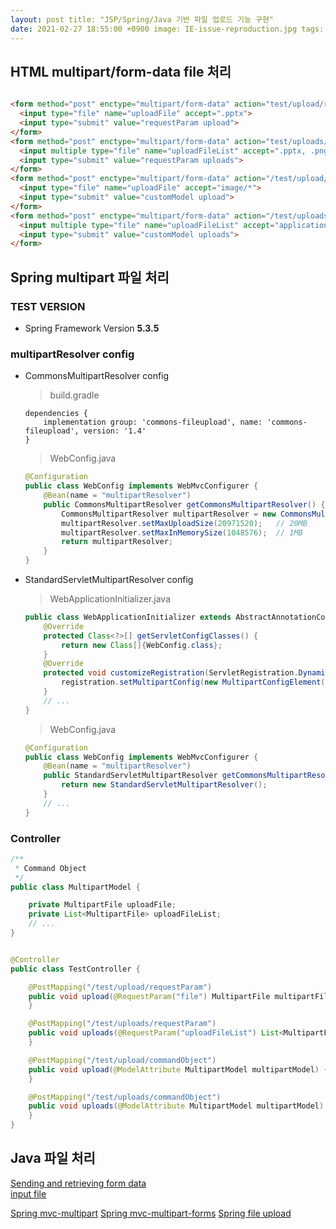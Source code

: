 ```yaml
---
layout: post title: "JSP/Spring/Java 기반 파일 업로드 기능 구현"
date: 2021-02-27 18:55:00 +0900 image: IE-issue-reproduction.jpg tags: IE
---
```


## HTML multipart/form-data file 처리

```html

<form method="post" enctype="multipart/form-data" action="test/upload/requestParam" accept-charset="UTF-8">
  <input type="file" name="uploadFile" accept=".pptx">
  <input type="submit" value="requestParam upload">
</form>
<form method="post" enctype="multipart/form-data" action="test/uploads/requestParam" accept-charset="UTF-8">
  <input multiple type="file" name="uploadFileList" accept=".pptx, .png">
  <input type="submit" value="requestParam uploads">
</form>
<form method="post" enctype="multipart/form-data" action="/test/upload/commandObject" accept-charset="UTF-8">
  <input type="file" name="uploadFile" accept="image/*">
  <input type="submit" value="customModel upload">
</form>
<form method="post" enctype="multipart/form-data" action="/test/uploads/commandObject" accept-charset="UTF-8">
  <input multiple type="file" name="uploadFileList" accept="application/vnd.ms-powerpoint">
  <input type="submit" value="customModel uploads">
</form>
```

## Spring multipart 파일 처리

### TEST VERSION

- Spring Framework Version __5.3.5__

### multipartResolver config

- CommonsMultipartResolver config
  > build.gradle
    ```
    dependencies {
        implementation group: 'commons-fileupload', name: 'commons-fileupload', version: '1.4'
    }
    ```

  > WebConfig.java
    ```java
    @Configuration
    public class WebConfig implements WebMvcConfigurer {
        @Bean(name = "multipartResolver")
        public CommonsMultipartResolver getCommonsMultipartResolver() {
            CommonsMultipartResolver multipartResolver = new CommonsMultipartResolver();
            multipartResolver.setMaxUploadSize(20971520);   // 20MB
            multipartResolver.setMaxInMemorySize(1048576);  // 1MB
            return multipartResolver;
        }
    }
    ```
- StandardServletMultipartResolver config
  > WebApplicationInitializer.java
    ```java
    public class WebApplicationInitializer extends AbstractAnnotationConfigDispatcherServletInitializer {
        @Override
        protected Class<?>[] getServletConfigClasses() {
            return new Class[]{WebConfig.class};
        }
        @Override
        protected void customizeRegistration(ServletRegistration.Dynamic registration) {
            registration.setMultipartConfig(new MultipartConfigElement(""));
        }
        // ...
    }
    ```
  > WebConfig.java
    ```java
    @Configuration
    public class WebConfig implements WebMvcConfigurer {
        @Bean(name = "multipartResolver")
        public StandardServletMultipartResolver getCommonsMultipartResolver() {
            return new StandardServletMultipartResolver();
        }
        // ...
    }
    ```

### Controller

```java
/**
 * Command Object
 */
public class MultipartModel {

    private MultipartFile uploadFile;
    private List<MultipartFile> uploadFileList;
    // ...
}


@Controller
public class TestController {

    @PostMapping("/test/upload/requestParam")
    public void upload(@RequestParam("file") MultipartFile multipartFile) {
    }

    @PostMapping("/test/uploads/requestParam")
    public void uploads(@RequestParam("uploadFileList") List<MultipartFile> multipartFileList) {
    }

    @PostMapping("/test/upload/commandObject")
    public void upload(@ModelAttribute MultipartModel multipartModel) {
    }

    @PostMapping("/test/uploads/commandObject")
    public void uploads(@ModelAttribute MultipartModel multipartModel) {
    }
}
```

## Java 파일 처리

[Sending and retrieving form data](https://developer.mozilla.org/ko/docs/Learn/Forms/Sending_and_retrieving_form_data "Sending and retrieving form data")
<br>
[input file](https://developer.mozilla.org/ko/docs/Web/HTML/Element/Input/file "Input file")

[Spring mvc-multipart](https://docs.spring.io/spring-framework/docs/current/reference/html/web.html#mvc-multipart "Spring mvc-multipart")
[Spring mvc-multipart-forms](https://docs.spring.io/spring-framework/docs/current/reference/html/web.html#mvc-multipart-forms "Spring mvc-multipart-forms")
[Spring file upload](https://www.baeldung.com/spring-file-upload "Spring file upload")

